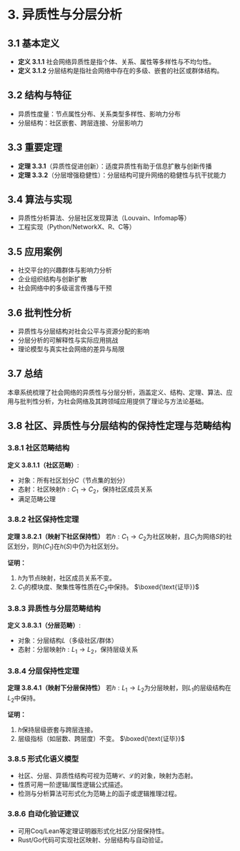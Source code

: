 # 3. 异质性与分层分析

## 3.1 基本定义

- **定义 3.1.1** 社会网络异质性是指个体、关系、属性等多样性与不均匀性。
- **定义 3.1.2** 分层结构是指社会网络中存在的多级、嵌套的社区或群体结构。

## 3.2 结构与特征

- 异质性度量：节点属性分布、关系类型多样性、影响力分布
- 分层结构：社区嵌套、跨层连接、分层影响力

## 3.3 重要定理

- **定理 3.3.1**（异质性促进创新）：适度异质性有助于信息扩散与创新传播
- **定理 3.3.2**（分层增强稳健性）：分层结构可提升网络的稳健性与抗干扰能力

## 3.4 算法与实现

- 异质性分析算法、分层社区发现算法（Louvain、Infomap等）
- 工程实现（Python/NetworkX、R、C等）

## 3.5 应用案例

- 社交平台的兴趣群体与影响力分析
- 企业组织结构与创新扩散
- 社会网络中的多级谣言传播与干预

## 3.6 批判性分析

- 异质性与分层结构对社会公平与资源分配的影响
- 分层分析的可解释性与实际应用挑战
- 理论模型与真实社会网络的差异与局限

## 3.7 总结

本章系统梳理了社会网络的异质性与分层分析，涵盖定义、结构、定理、算法、应用与批判性分析，为社会网络及其跨领域应用提供了理论与方法论基础。

## 3.8 社区、异质性与分层结构的保持性定理与范畴结构

### 3.8.1 社区范畴结构

**定义 3.8.1.1（社区范畴）**:

- 对象：所有社区划分$C$（节点集的划分）
- 态射：社区映射$h:C_1\to C_2$，保持社区成员关系
- 满足范畴公理

### 3.8.2 社区保持性定理

**定理 3.8.2.1（映射下社区保持性）**
若$h:C_1\to C_2$为社区映射，且$C_1$为网络$S$的社区划分，则$h(C_1)$在$h(S)$中仍为社区划分。

**证明：**

1. $h$为节点映射，社区成员关系不变。
2. $C_1$的模块度、聚集性等性质在$C_2$中保持。
$\boxed{\text{证毕}}$

### 3.8.3 异质性与分层范畴结构

**定义 3.8.3.1（分层范畴）**:

- 对象：分层结构$L$（多级社区/群体）
- 态射：分层映射$h:L_1\to L_2$，保持层级关系

### 3.8.4 分层保持性定理

**定理 3.8.4.1（映射下分层保持性）**
若$h:L_1\to L_2$为分层映射，则$L_1$的层级结构在$L_2$中保持。

**证明：**

1. $h$保持层级嵌套与跨层连接。
2. 层级指标（如层数、跨层度）不变。
$\boxed{\text{证毕}}$

### 3.8.5 形式化语义模型

- 社区、分层、异质性结构可视为范畴$\mathcal{C}$、$\mathcal{L}$的对象，映射为态射。
- 性质可用一阶逻辑/属性逻辑公式描述。
- 检测与分析算法可形式化为范畴上的函子或逻辑推理过程。

### 3.8.6 自动化验证建议

- 可用Coq/Lean等定理证明器形式化社区/分层保持性。
- Rust/Go代码可实现社区映射、分层结构与自动验证。
